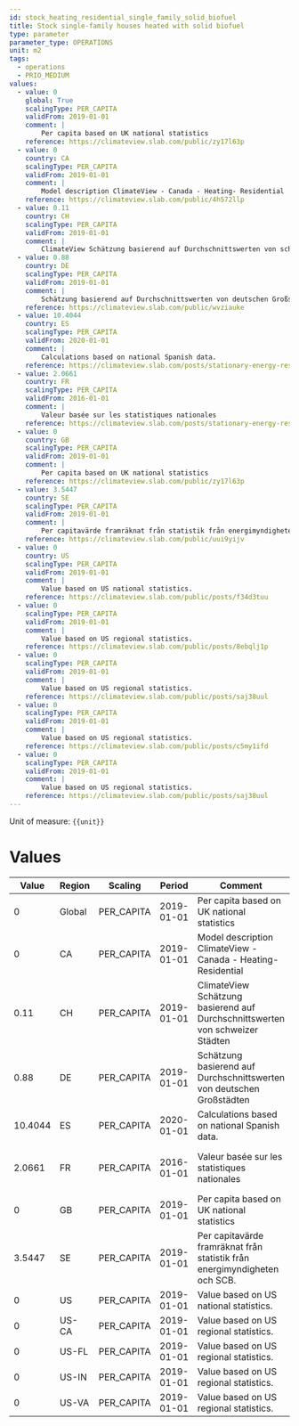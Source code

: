 ```yaml
---
id: stock_heating_residential_single_family_solid_biofuel
title: Stock single-family houses heated with solid biofuel
type: parameter
parameter_type: OPERATIONS
unit: m2
tags:
  - operations
  - PRIO_MEDIUM
values:
  - value: 0
    global: True
    scalingType: PER_CAPITA
    validFrom: 2019-01-01
    comment: |
        Per capita based on UK national statistics
    reference: https://climateview.slab.com/public/zy17l63p
  - value: 0
    country: CA
    scalingType: PER_CAPITA
    validFrom: 2019-01-01
    comment: |
        Model description ClimateView - Canada - Heating- Residential
    reference: https://climateview.slab.com/public/4h572llp
  - value: 0.11
    country: CH
    scalingType: PER_CAPITA
    validFrom: 2019-01-01
    comment: |
        ClimateView Schätzung basierend auf Durchschnittswerten von schweizer Städten
  - value: 0.88
    country: DE
    scalingType: PER_CAPITA
    validFrom: 2019-01-01
    comment: |
        Schätzung basierend auf Durchschnittswerten von deutschen Großstädten
    reference: https://climateview.slab.com/public/wvziauke
  - value: 10.4044
    country: ES
    scalingType: PER_CAPITA
    validFrom: 2020-01-01
    comment: |
        Calculations based on national Spanish data.
    reference: https://climateview.slab.com/posts/stationary-energy-residential-5b7n1rw0#hsv7b-space-heating
  - value: 2.0661
    country: FR
    scalingType: PER_CAPITA
    validFrom: 2016-01-01
    comment: |
        Valeur basée sur les statistiques nationales
    reference: https://climateview.slab.com/posts/stationary-energy-residential-france-bnynu72j#hzc28-tableau-4-chauffage-des-maisons-individuelles-5
  - value: 0
    country: GB
    scalingType: PER_CAPITA
    validFrom: 2019-01-01
    comment: |
        Per capita based on UK national statistics
    reference: https://climateview.slab.com/public/zy17l63p
  - value: 3.5447
    country: SE
    scalingType: PER_CAPITA
    validFrom: 2019-01-01
    comment: |
        Per capitavärde framräknat från statistik från energimyndigheten och SCB.
    reference: https://climateview.slab.com/public/uui9yijv
  - value: 0
    country: US
    scalingType: PER_CAPITA
    validFrom: 2019-01-01
    comment: |
        Value based on US national statistics.
    reference: https://climateview.slab.com/public/posts/f34d3tuu
  - value: 0
    scalingType: PER_CAPITA
    validFrom: 2019-01-01
    comment: |
        Value based on US regional statistics.
    reference: https://climateview.slab.com/public/posts/8ebqlj1p
  - value: 0
    scalingType: PER_CAPITA
    validFrom: 2019-01-01
    comment: |
        Value based on US regional statistics.
    reference: https://climateview.slab.com/public/posts/saj38uul
  - value: 0
    scalingType: PER_CAPITA
    validFrom: 2019-01-01
    comment: |
        Value based on US regional statistics.
    reference: https://climateview.slab.com/public/posts/c5my1ifd
  - value: 0
    scalingType: PER_CAPITA
    validFrom: 2019-01-01
    comment: |
        Value based on US regional statistics.
    reference: https://climateview.slab.com/public/posts/saj38uul
---
```



Unit of measure: `{{unit}}`


# Values


| Value | Region | Scaling | Period | Comment | Reference |
|-------|--------|---------|--------|---------|-----------|
| 0 | Global | PER_CAPITA | 2019-01-01 | Per capita based on UK national statistics | https://climateview.slab.com/public/zy17l63p |
| 0 | CA | PER_CAPITA | 2019-01-01 | Model description ClimateView - Canada - Heating- Residential | https://climateview.slab.com/public/4h572llp |
| 0.11 | CH | PER_CAPITA | 2019-01-01 | ClimateView Schätzung basierend auf Durchschnittswerten von schweizer Städten |  |
| 0.88 | DE | PER_CAPITA | 2019-01-01 | Schätzung basierend auf Durchschnittswerten von deutschen Großstädten | https://climateview.slab.com/public/wvziauke |
| 10.4044 | ES | PER_CAPITA | 2020-01-01 | Calculations based on national Spanish data. | https://climateview.slab.com/posts/stationary-energy-residential-5b7n1rw0#hsv7b-space-heating |
| 2.0661 | FR | PER_CAPITA | 2016-01-01 | Valeur basée sur les statistiques nationales | https://climateview.slab.com/posts/stationary-energy-residential-france-bnynu72j#hzc28-tableau-4-chauffage-des-maisons-individuelles-5 |
| 0 | GB | PER_CAPITA | 2019-01-01 | Per capita based on UK national statistics | https://climateview.slab.com/public/zy17l63p |
| 3.5447 | SE | PER_CAPITA | 2019-01-01 | Per capitavärde framräknat från statistik från energimyndigheten och SCB. | https://climateview.slab.com/public/uui9yijv |
| 0 | US | PER_CAPITA | 2019-01-01 | Value based on US national statistics. | https://climateview.slab.com/public/posts/f34d3tuu |
| 0 | US-CA | PER_CAPITA | 2019-01-01 | Value based on US regional statistics. | https://climateview.slab.com/public/posts/8ebqlj1p |
| 0 | US-FL | PER_CAPITA | 2019-01-01 | Value based on US regional statistics. | https://climateview.slab.com/public/posts/saj38uul |
| 0 | US-IN | PER_CAPITA | 2019-01-01 | Value based on US regional statistics. | https://climateview.slab.com/public/posts/c5my1ifd |
| 0 | US-VA | PER_CAPITA | 2019-01-01 | Value based on US regional statistics. | https://climateview.slab.com/public/posts/saj38uul |


